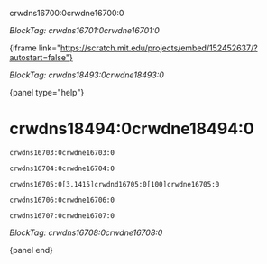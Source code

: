 crwdns16700:0crwdne16700:0

*BlockTag: crwdns16701:0crwdne16701:0*

{iframe link="https://scratch.mit.edu/projects/embed/152452637/?autostart=false"}

*BlockTag: crwdns18493:0crwdne18493:0*

{panel type="help"}

# crwdns18494:0crwdne18494:0

<pre><code class="scratch:split:random">crwdns16703:0crwdne16703:0
</code></pre>

<pre><code class="scratch:split:random">crwdns16704:0crwdne16704:0
</code></pre>

<pre><code class="scratch:split:random">crwdns16705:0[3.1415]crwdnd16705:0[100]crwdne16705:0
</code></pre>

<pre><code class="scratch:split:random">crwdns16706:0crwdne16706:0
</code></pre>

<pre><code class="scratch:split:random">crwdns16707:0crwdne16707:0
</code></pre>

*BlockTag: crwdns16708:0crwdne16708:0*

{panel end}
